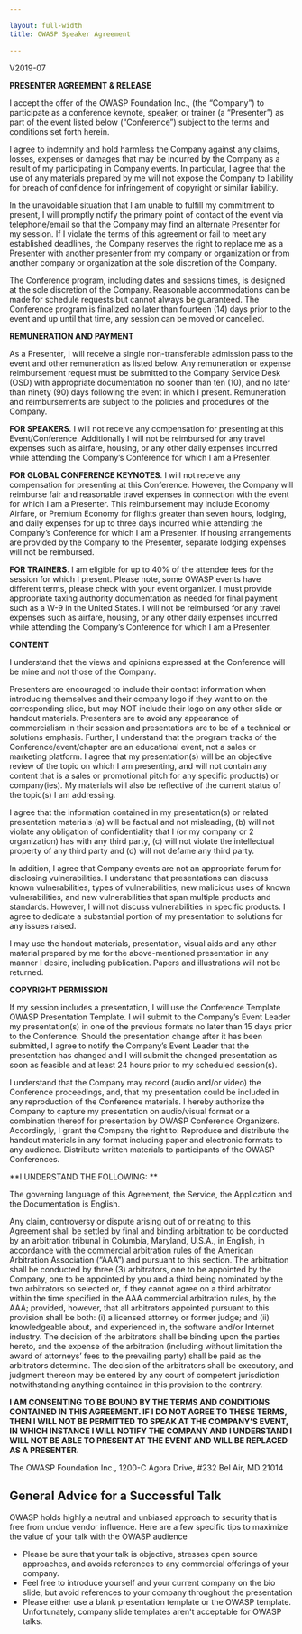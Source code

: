 ```yaml
---

layout: full-width
title: OWASP Speaker Agreement

---
```

V2019-07 
 
**PRESENTER AGREEMENT & RELEASE**

I accept the offer of the OWASP Foundation Inc., (the “Company”) to participate as a conference keynote, speaker, or trainer (a “Presenter”) as part of the event listed below (“Conference”) subject to the terms and conditions set forth herein.

I agree to indemnify and hold harmless the Company against any claims, losses, expenses or damages that may be incurred by the Company as a result of my participating in Company events. In particular, I agree that the use of any materials prepared by me will not expose the Company to liability for breach of confidence for infringement of copyright or similar liability. 

In the unavoidable situation that I am unable to fulfill my commitment to present, I will promptly notify the primary point of contact of the event via telephone/email so that the Company may find an alternate Presenter for my session. If I violate the terms of this agreement or fail to meet any established deadlines, the Company reserves the right to replace me as a Presenter with another presenter from my company or organization or from another company or organization at the sole discretion of the Company.

The Conference program, including dates and sessions times, is designed at the sole discretion of the Company. Reasonable accommodations can be made for schedule requests but cannot always be guaranteed. The Conference program is finalized no later than fourteen (14) days prior to the event and up until that time, any session can be moved or cancelled.

**REMUNERATION AND PAYMENT**

As a Presenter, I will receive a single non-transferable admission pass to the event and other remuneration as listed below. Any remuneration or expense reimbursement request must be submitted to the Company Service Desk (OSD) with appropriate documentation no sooner than ten (10), and no later than ninety (90) days following the event in which I present. Remuneration and reimbursements are subject to the policies and procedures of the Company.

**FOR SPEAKERS**. I will not receive any compensation for presenting at this Event/Conference. Additionally I will not be reimbursed for any travel expenses such as airfare, housing, or any other daily expenses incurred while attending the Company’s Conference for which I am a Presenter. 

**FOR GLOBAL CONFERENCE KEYNOTES**. I will not receive any compensation for presenting at this Conference. However, the Company will reimburse fair and reasonable travel expenses in connection with the event for which I am a Presenter. This reimbursement may include Economy Airfare, or Premium Economy for flights greater than seven hours, lodging, and daily expenses for up to three days incurred while attending the Company’s Conference for which I am a Presenter. If housing arrangements are provided by the Company to the Presenter, separate lodging expenses will not be reimbursed.

**FOR TRAINERS**. I am eligible for up to 40% of the attendee fees for the session for which I present. Please note, some OWASP events have different terms, please check with your event organizer. I must provide appropriate taxing authority documentation as needed for final payment such as a W-9 in the United States. I will not be reimbursed for any travel expenses such as airfare, housing, or any other daily expenses incurred while attending the Company’s Conference for which I am a Presenter. 

**CONTENT**

I understand that the views and opinions expressed at the Conference will be mine and not those of the Company. 

Presenters are encouraged to include their contact information when introducing themselves and their company logo if they want to on the corresponding slide, but may NOT include their logo on any other slide or handout materials. Presenters are to avoid any appearance of commercialism in their session and presentations are to be of a technical or solutions emphasis. Further, I understand that the program tracks of the Conference/event/chapter are an educational event, not a sales or marketing platform. I agree that my presentation(s) will be an objective review of the topic on which I am presenting, and will not contain any content that is a sales or promotional pitch for any specific product(s) or company(ies). My materials will also be reflective of the current status of the topic(s) I am addressing. 

I agree that the information contained in my presentation(s) or related presentation materials (a) will be factual and not misleading, (b) will not violate any obligation of confidentiality that I (or my company or 2 organization) has with any third party, (c) will not violate the intellectual property of any third party and (d) will not defame any third party. 

In addition, I agree that Company events are not an appropriate forum for disclosing vulnerabilities. I understand that presentations can discuss known vulnerabilities, types of vulnerabilities, new malicious uses of known vulnerabilities, and new vulnerabilities that span multiple products and standards. However, I will not discuss vulnerabilities in specific products. I agree to dedicate a substantial portion of my presentation to solutions for any issues raised. 

I may use the handout materials, presentation, visual aids and any other material prepared by me for the above-mentioned presentation in any manner I desire, including publication. Papers and illustrations will not be returned. 

**COPYRIGHT PERMISSION**

If my session includes a presentation, I will use the Conference Template OWASP Presentation Template. I will submit to the Company’s Event Leader my presentation(s) in one of the previous formats no later than 15 days prior to the Conference. Should the presentation change after it has been submitted, I agree to notify the Company’s Event Leader that the presentation has changed and I will submit the changed presentation as soon as feasible and at least 24 hours prior to my scheduled session(s). 

I understand that the Company may record (audio and/or video) the Conference proceedings, and, that my presentation could be included in any reproduction of the Conference materials. I hereby authorize the Company to capture my presentation on audio/visual format or a combination thereof for presentation by OWASP Conference Organizers. Accordingly, I grant the Company the right to: Reproduce and distribute the handout materials in any format including paper and electronic formats to any audience. Distribute written materials to participants of the OWASP Conferences. 

**I UNDERSTAND THE FOLLOWING: **

The governing language of this Agreement, the Service, the Application and the Documentation is English.

Any claim, controversy or dispute arising out of or relating to this Agreement shall be settled by final and binding arbitration to be conducted by an arbitration tribunal in Columbia, Maryland, U.S.A., in English, in accordance with the commercial arbitration rules of the American Arbitration Association (“AAA”) and pursuant to this section. The arbitration shall be conducted by three (3) arbitrators, one to be appointed by the Company, one to be appointed by you and a third being nominated by the two arbitrators so selected or, if they cannot agree on a third arbitrator within the time specified in the AAA commercial arbitration rules, by the AAA; provided, however, that all arbitrators appointed pursuant to this provision shall be both: (i) a licensed attorney or former judge; and (ii) knowledgeable about, and experienced in, the software and/or Internet industry. The decision of the arbitrators shall be binding upon the parties hereto, and the expense of the arbitration (including without limitation the award of attorneys’ fees to the prevailing party) shall be paid as the arbitrators determine. The decision of the arbitrators shall be executory, and judgment thereon may be entered by any court of competent jurisdiction notwithstanding anything contained in this provision to the contrary. 

**I AM CONSENTING TO BE BOUND BY THE TERMS AND CONDITIONS CONTAINED IN THIS AGREEMENT. IF I DO NOT AGREE TO THESE TERMS, THEN I WILL NOT BE PERMITTED TO SPEAK AT THE COMPANY’S EVENT, IN WHICH INSTANCE  I WILL NOTIFY THE COMPANY AND I UNDERSTAND I WILL NOT BE ABLE TO PRESENT AT THE EVENT AND WILL BE REPLACED AS A PRESENTER.**

 The OWASP Foundation Inc., 1200-C Agora Drive, #232 Bel Air, MD 21014

## General Advice for a Successful Talk

OWASP holds highly a neutral and unbiased approach to security that is free from undue vendor influence. Here are a few specific tips to maximize the value of your talk with the OWASP audience
* Please be sure that your talk is objective, stresses open source approaches, and avoids references to any commercial offerings of your company.
* Feel free to introduce yourself and your current company on the bio slide, but avoid references to your company throughout the presentation
* Please either use a blank presentation template or the OWASP template. Unfortunately, company slide templates aren't acceptable for OWASP talks.
